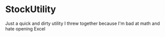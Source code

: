 # StockUtility
Just a quick and dirty utility I threw together because I'm bad at math and hate opening Excel
